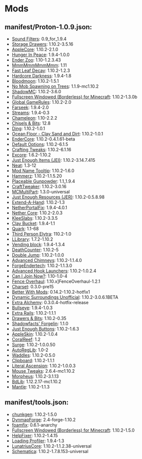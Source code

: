 # Mods
## manifest/Proton-1.0.9.json:
- [Sound Filters](https://minecraft.curseforge.com/projects/sound-filters): 0.9_for_1.9.4
- [Storage Drawers](https://minecraft.curseforge.com/projects/storage-drawers): 1.10.2-3.5.16
- [AppleCore](https://minecraft.curseforge.com/projects/applecore): 1.10.2-2.1.0
- [Hunger In Peace](https://minecraft.curseforge.com/projects/hunger-in-peace): 1.9.4-1.0.0
- [Ender Zoo](https://minecraft.curseforge.com/projects/ender-zoo): 1.10-1.2.3.43
- [MmmMmmMmmMmm](https://minecraft.curseforge.com/projects/mmmmmmmmmmmm): 1.11
- [Fast Leaf Decay](https://minecraft.curseforge.com/projects/fast-leaf-decay): 1.10.2-1.2.3
- [Hardcore Darkness](https://minecraft.curseforge.com/projects/hardcore-darkness): 1.9.4-1.8
- [Bloodmoon](https://minecraft.curseforge.com/projects/bloodmoon): 1.10.2-1.5.1
- [No Mob Spawning on Trees](https://minecraft.curseforge.com/projects/no-mob-spawning-on-trees): 1.1.9-mc1.10.2
- [ShadowMC](https://minecraft.curseforge.com/projects/shadowmc): 1.10.2-3.6.0
- [Fullscreen Windowed (Borderless) for Minecraft](https://minecraft.curseforge.com/projects/fullscreen-windowed-borderless-for-minecraft): 1.10.2-1.3.0b
- [Global GameRules](https://minecraft.curseforge.com/projects/global-gamerules): 1.10.2-2.0
- [Farseek](https://minecraft.curseforge.com/projects/farseek): 1.9.4-2.0
- [Streams](https://minecraft.curseforge.com/projects/streams): 1.9.4-0.3
- [Chameleon](https://minecraft.curseforge.com/projects/chameleon): 1.10-2.2.2
- [Chisels & Bits](https://minecraft.curseforge.com/projects/chisels-bits): 12.8
- [Ding](https://minecraft.curseforge.com/projects/ding): 1.10.2-1.0.1
- [Ocean Floor - Clay Sand and Dirt](https://minecraft.curseforge.com/projects/ocean-floor-clay-sand-and-dirt): 1.10.2-1.0.1
- [EnderCore](https://minecraft.curseforge.com/projects/endercore): 1.10.2-0.4.1.61-beta
- [Default Options](https://minecraft.curseforge.com/projects/default-options): 1.10.2-6.1.5
- [Crafting Tweaks](https://minecraft.curseforge.com/projects/crafting-tweaks): 1.10.2-6.1.16
- [Excore](https://minecraft.curseforge.com/projects/excore): 1.6.2-1.10.2
- [Just Enough Items (JEI)](https://minecraft.curseforge.com/projects/just-enough-items-jei): 1.10.2-3.14.7.415
- [Neat](https://minecraft.curseforge.com/projects/neat): 1.3-12
- [Mod Name Tooltip](https://minecraft.curseforge.com/projects/mod-name-tooltip): 1.10.2-1.6.0
- [Hammerz](https://minecraft.curseforge.com/projects/hammerz): 1.10.2-1.1.5.20
- [Placeable Gunpowder](https://minecraft.curseforge.com/projects/placeable-gunpowder): 1.1_1.9.4
- [CraftTweaker](https://minecraft.curseforge.com/projects/crafttweaker): 1.10.2-3.0.16
- [MCMultiPart](https://minecraft.curseforge.com/projects/mcmultipart): 1.3.0-universal
- [Just Enough Resources (JER)](https://minecraft.curseforge.com/projects/just-enough-resources-jer): 1.10.2-0.5.8.98
- [Extend-A-Hand](https://minecraft.curseforge.com/projects/extend-a-hand): 1.10.2-1.3
- [NetherPortalFix](https://minecraft.curseforge.com/projects/netherportalfix): 1.9.4-4.0.1
- [Nether Core](https://minecraft.curseforge.com/projects/nether-core): 1.10.2-2.0.3
- [KleeSlabs](https://minecraft.curseforge.com/projects/kleeslabs): 1.10.2-3.3.5
- [Clay Bucket](https://minecraft.curseforge.com/projects/clay-bucket): 1.9.4-1.1
- [Quark](https://minecraft.curseforge.com/projects/quark): 1.1-68
- [Third Person Elytra](https://minecraft.curseforge.com/projects/third-person-elytra): 110.2-1.0
- [LLibrary](https://minecraft.curseforge.com/projects/llibrary): 1.7.2-1.10.2
- [Vending block](https://minecraft.curseforge.com/projects/vending-block): 1.9.4-1.3.4
- [DeathCounter](https://minecraft.curseforge.com/projects/deathcounter): 1.10.2-5
- [Double Jump](https://minecraft.curseforge.com/projects/double-jump): 1.10.2-1.0.0
- [Advanced Chimneys](https://minecraft.curseforge.com/projects/advanced-chimneys): 1.10.2-1.1.4.0
- [ForgeEndertech](https://minecraft.curseforge.com/projects/forgeendertech): 1.10.2-1.1.3.0
- [Advanced Hook Launchers](https://minecraft.curseforge.com/projects/advanced-hook-launchers): 1.10.2-1.0.2.4
- [Can I Join Now?](https://minecraft.curseforge.com/projects/can-i-join-now): 1.10-1.0-4
- [Fence Overhaul](https://minecraft.curseforge.com/projects/fence-overhaul): 1.10.x]FenceOverhaul-1.2.1
- [Charset](https://minecraft.curseforge.com/projects/charset): 0.3.0-pre15
- [Better With Mods](https://minecraft.curseforge.com/projects/better-with-mods): 0.14.2-1.10.2-hotfix1
- [Dynamic Surroundings Unofficial](https://minecraft.curseforge.com/projects/dynamic-surroundings-unofficial): 1.10.2-3.0.6.1BETA
- [Extra Alchemy](https://minecraft.curseforge.com/projects/extra-alchemy): 0.3.0.4-hotfix-release
- [Bullseye](https://minecraft.curseforge.com/projects/bullseye): 1.9.4-1.0.3
- [Extra Rails](https://minecraft.curseforge.com/projects/extra-rails): 1.10.2-1.1.1
- [Drawers & Bits](https://minecraft.curseforge.com/projects/drawers-bits): 1.10.2-0.35
- [Shadowfacts&#x27; Forgelin](https://minecraft.curseforge.com/projects/shadowfacts-forgelin): 1.1.0
- [Just Enough Buttons](https://minecraft.curseforge.com/projects/just-enough-buttons): 1.10.2-1.6.3
- [AppleSkin](https://minecraft.curseforge.com/projects/appleskin): 1.10.2-1.0.4
- [CoralReef](https://minecraft.curseforge.com/projects/coralreef): 1.2
- [Surge](https://minecraft.curseforge.com/projects/surge): 1.10.2-1.0.0.50
- [AutoRegLib](https://minecraft.curseforge.com/projects/autoreglib): 1.0-2
- [Waddles](https://minecraft.curseforge.com/projects/waddles): 1.10.2-0.5.0
- [Clipboard](https://minecraft.curseforge.com/projects/clipboard): 1.10.2-1.1.1
- [Literal Ascension](https://minecraft.curseforge.com/projects/literal-ascension): 1.10.2-1.0.0.3
- [Mouse Tweaks](https://minecraft.curseforge.com/projects/mouse-tweaks): 2.6.4-mc1.10.2
- [Morpheus](https://minecraft.curseforge.com/projects/morpheus): 1.10.2-3.1.13
- [BdLib](https://minecraft.curseforge.com/projects/bdlib): 1.12.2.17-mc1.10.2
- [Mantle](https://minecraft.curseforge.com/projects/mantle): 1.10.2-1.1.3

## manifest/tools.json:
- [chunkgen](https://minecraft.curseforge.com/projects/chunkgen): 1.10.2-1.5.0
- [DynmapForge](https://minecraft.curseforge.com/projects/dynmapforge): 2.4-forge-1.10.2
- [foamfix](/): 0.6.1-anarchy
- [Fullscreen Windowed (Borderless) for Minecraft](https://minecraft.curseforge.com/projects/fullscreen-windowed-borderless-for-minecraft): 1.10.2-1.5.0
- [HelpFixer](https://minecraft.curseforge.com/projects/helpfixer): 1.10.2-1.4.15
- [Loading Profiler](https://minecraft.curseforge.com/projects/loading-profiler): 1.9.4-1.3
- [LunatriusCore](https://minecraft.curseforge.com/projects/lunatriuscore): 1.10.2-1.1.2.38-universal
- [Schematica](https://minecraft.curseforge.com/projects/schematica): 1.10.2-1.7.8.153-universal
